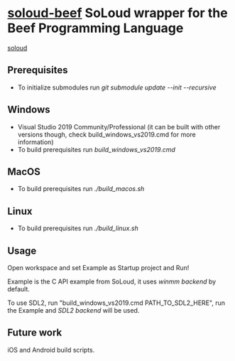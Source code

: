 # [soloud-beef](https://github.com/jazzbre/soloud-beef) SoLoud wrapper for the Beef Programming Language

[soloud](https://github.com/jarikomppa/soloud)

## Prerequisites
- To initialize submodules run *git submodule update --init --recursive*

## Windows
- Visual Studio 2019 Community/Professional (it can be built with other versions though, check build_windows_vs2019.cmd for more information)
- To build prerequisites run *build_windows_vs2019.cmd*

## MacOS
- To build prerequisites run *./build_macos.sh*

## Linux
- To build prerequisites run *./build_linux.sh*


## Usage

Open workspace and set Example as Startup project and Run!

Example is the C API example from SoLoud, it uses *winmm backend* by default.

To use SDL2, run "build_windows_vs2019.cmd PATH_TO_SDL2_HERE", run the Example and *SDL2 backend* will be used.

## Future work
iOS and Android build scripts.
